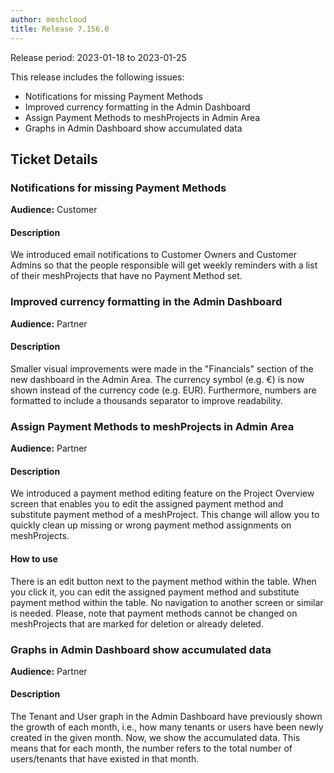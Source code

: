 ```yaml
---
author: meshcloud
title: Release 7.156.0
---
```


Release period: 2023-01-18 to 2023-01-25

This release includes the following issues:
* Notifications for missing Payment Methods
* Improved currency formatting in the Admin Dashboard
* Assign Payment Methods to meshProjects in Admin Area
* Graphs in Admin Dashboard show accumulated data
<!--truncate-->

## Ticket Details
### Notifications for missing Payment Methods
**Audience:** Customer


#### Description
We introduced email notifications to Customer Owners and Customer Admins 
so that the people responsible will get weekly reminders with a list of 
their meshProjects that have no Payment Method set.

### Improved currency formatting in the Admin Dashboard
**Audience:** Partner


#### Description
Smaller visual improvements were made in the "Financials" section of the new
dashboard in the Admin Area. The currency symbol (e.g. €) is now shown instead
of the currency code (e.g. EUR). Furthermore, numbers are formatted to include
a thousands separator to improve readability.

### Assign Payment Methods to meshProjects in Admin Area
**Audience:** Partner


#### Description
We introduced a payment method editing feature on the Project Overview screen that enables you to edit the assigned 
payment method and substitute payment method of a meshProject. This change will allow you to quickly clean up missing
or wrong payment method assignments on meshProjects.

#### How to use
There is an edit button next to the payment method within the table. When you click it, you can edit the assigned 
payment method and substitute payment method within the table. No navigation to another screen or similar is needed. 
Please, note that payment methods cannot be changed on meshProjects that are marked for deletion or already deleted.

### Graphs in Admin Dashboard show accumulated data
**Audience:** Partner


#### Description
The Tenant and User graph in the Admin Dashboard have previously shown the
growth of each month, i.e., how many tenants or users have been newly created
in the given month. Now, we show the accumulated data. This means that for
each month, the number refers to the total number of users/tenants that have
existed in that month.

